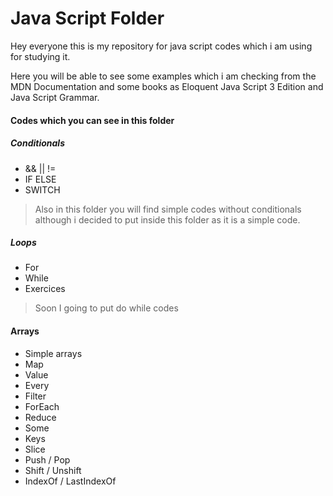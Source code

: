 # Java Script Folder

Hey everyone this is my repository for java script codes which i am using for studying it.

Here you will be able to see some examples which i am checking from the MDN Documentation
and some books as Eloquent Java Script 3 Edition and Java Script Grammar.

#### Codes which you can see in this folder
##### Conditionals
  * && || != 
  * IF ELSE
  * SWITCH
> Also in this folder you will find simple codes without conditionals although i decided to put inside this folder as it is a simple code.

##### Loops
  * For
  * While
  * Exercices
  > Soon I going to put do while codes 

#### Arrays
  * Simple arrays
  * Map
  * Value
  * Every
  * Filter
  * ForEach
  * Reduce
  * Some
  * Keys
  * Slice
  * Push / Pop
  * Shift / Unshift
  * IndexOf / LastIndexOf
